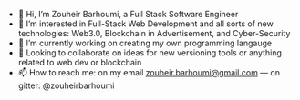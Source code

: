 - 👋 Hi, I’m Zouheir Barhoumi, a Full Stack Software Engineer
- 👀 I’m interested in Full-Stack Web Development and all sorts of new technologies: Web3.0, Blockchain in Advertisement, and Cyber-Security
- 🌱 I’m currently working on creating my own programming langauge
- 💞️ Looking to collaborate on ideas for new versioning tools or anything related to web dev or blockchain
- 📫 How to reach me: on my email zouheir.barhoumi@gmail.com — on gitter: @zouheirbarhoumi

<!---
Zouheir-Barhoumi/Zouheir-Barhoumi is a ✨ special ✨ repository because its `README.md` (this file) appears on your GitHub profile.
You can click the Preview link to take a look at your changes.
--->
